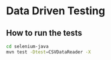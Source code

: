# Data Driven Testing

## How to run the tests

```bash
cd selenium-java
mvn test -Dtest=CSVDataReader -X
```
